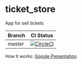# ticket_store
App for sell tickets

|Branch|CI Status|
| ------------- |:-------------:|
|master|[![CircleCI](https://circleci.com/gh/FrameBassman/ticket_store.svg?style=shield&circle-token=eaa1172bdfe82c31c2c262a893f81a4168aded7a)](https://circleci.com/gh/FrameBassman/ticket_store)|

How it works: [Google Presentation](https://docs.google.com/presentation/d/1ySysPscok2NbrhR0wVKIUO8ehOFOOqm8gvXsvruzgrs/edit?usp=sharing)
